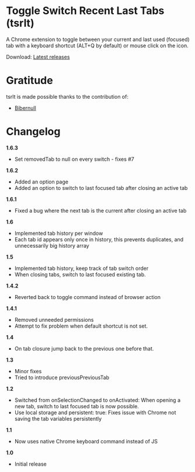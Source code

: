 Toggle Switch Recent Last Tabs (tsrlt)
==============================

A Chrome extension to toggle between your current and last used (focused) tab with a keyboard shortcut (ALT+Q by default) or mouse click on the icon.

Download: [Latest releases](https://github.com/orschiro/tsrlt-chrome-extension/releases)

Gratitude
=========

tsrlt is made possible thanks to the contribution of: 

* [Bibernull](https://github.com/Bibernull)

Changelog
=========

**1.6.3**

 - Set removedTab to null on every switch - fixes #7

**1.6.2**

 - Added an option page
 - Added an option to switch to last focused tab after closing an active tab

**1.6.1**

 - Fixed a bug where the next tab is the current after closing an active tab

**1.6**

 - Implemented tab history per window
 - Each tab id appears only once in history, this prevents duplicates, and unnecessarily big history array

**1.5**

 - Implemented tab history, keep track of tab switch order
 - When closing tabs, switch to last focused existing tab.

**1.4.2**

 - Reverted back to toggle command instead of browser action

**1.4.1**

 - Removed unneeded permissions
 - Attempt to fix problem when default shortcut is not set.

**1.4**

- On tab closure jump back to the previous one before that.

**1.3**

- Minor fixes
- Tried to introduce previousPreviousTab

**1.2**

- Switched from onSelectionChanged to onActivated: When opening a new tab, switch to last focused tab is now possible.
- Use local storage and persistent: true: Fixes issue with Chrome not saving the tab variables persistently

**1.1**

- Now uses native Chrome keyboard command instead of JS

**1.0**

- Initial release
